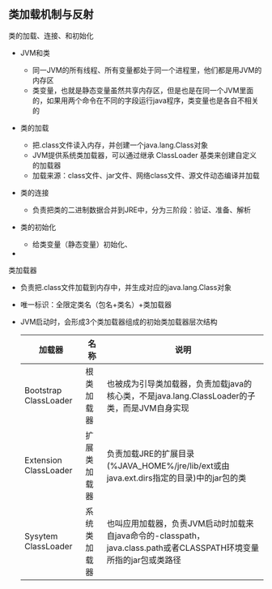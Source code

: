 ## 类加载机制与反射

类的加载、连接、和初始化
- JVM和类
    - 同一JVM的所有线程、所有变量都处于同一个进程里，他们都是用JVM的内存区
    - 类变量，也就是静态变量虽然共享内存区，但是也是在同一个JVM里面的，如果用两个命令在不同的字段运行java程序，类变量也是各自不相关的
- 类的加载 
    - 把.class文件读入内存，并创建一个java.lang.Class对象
    - JVM提供系统类加载器，可以通过继承 ClassLoader 基类来创建自定义的加载器
    - 加载来源：class文件、jar文件、网络class文件、源文件动态编译并加载
- 类的连接
    - 负责把类的二进制数据合并到JRE中，分为三阶段：验证、准备、解析
- 类的初始化
    - 给类变量（静态变量）初始化、
    
- 


类加载器
- 负责把.class文件加载到内存中，并生成对应的java.lang.Class对象
- 唯一标识：全限定类名（包名+类名）+类加载器
- JVM启动时，会形成3个类加载器组成的初始类加载器层次结构

    加载器 | 名称 | 说明
    --- | --- | ---
    Bootstrap ClassLoader | 根类加载器 | 也被成为引导类加载器，负责加载java的核心类，不是java.lang.ClassLoader的子类，而是JVM自身实现
    Extension ClassLoader | 扩展类加载器 | 负责加载JRE的扩展目录(%JAVA_HOME%/jre/lib/ext或由java.ext.dirs指定的目录)中的jar包的类
    Sysytem ClassLoader | 系统类加载器 | 也叫应用加载器，负责JVM启动时加载来自java命令的-classpath，java.class.path或者CLASSPATH环境变量所指的jar包或类路径